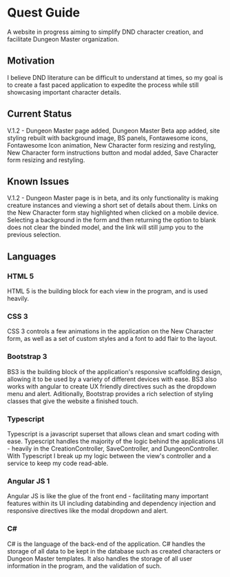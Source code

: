 # Quest Guide
A website in progress aiming to simplify DND character creation, and facilitate Dungeon Master organization.

## Motivation

I believe DND literature can be difficult to understand at times, so my goal is to create a fast paced
application to expedite the process while still showcasing important character details.

## Current Status
V.1.2 - Dungeon Master page added, Dungeon Master Beta app added, site styling rebuilt with background image, BS panels, Fontawesome icons, Fontawesome Icon animation, New Character form resizing and restyling, New Character form instructions button and modal added, Save Character form resizing and restyling. 

## Known Issues 
V.1.2 - Dungeon Master page is in beta, and its only functionality is making creature instances and viewing a short set of details about them. Links on the New Character form stay highlighted when clicked on a mobile device. Selecting a background in the form and then returning the option to blank does not clear the binded model, and the link will still jump you to the previous selection. 

## Languages

### HTML 5
HTML 5 is the building block for each view in the program, and is used heavily.

### CSS 3
CSS 3 controls a few animations in the application on the New Character form, as well as a set of custom styles and a font to add flair to the layout.

### Bootstrap 3
BS3 is the building block of the application's responsive scaffolding design, allowing it to be used by a variety of different devices with ease. BS3 also works with angular to create UX friendly directives such as the dropdown menu and alert. Aditionally, Bootstrap provides a rich selection of styling classes that give the website a finished touch. 

### Typescript
Typescript is a javascript superset that allows clean and smart coding with ease. Typescript handles the majority of the logic behind the applications UI - heavily in the CreationController, SaveController, and DungeonController. With Typescript I break up my logic between the view's controller and a service to keep my code read-able.

### Angular JS 1
Angular JS is like the glue of the front end - facilitating many important features within its UI including databinding and dependency injection and responsive directives like the modal dropdown and alert.

### C#
C# is the language of the back-end of the application. C# handles the storage of all data to be kept in the database such as created characters or Dungeon Master templates. It also handles the storage of all user information in the program, and the validation of such.


